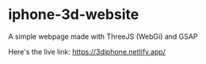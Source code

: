 # iphone-3d-website

A simple webpage made with ThreeJS (WebGi) and GSAP

Here's the live link:
https://3diphone.netlify.app/
